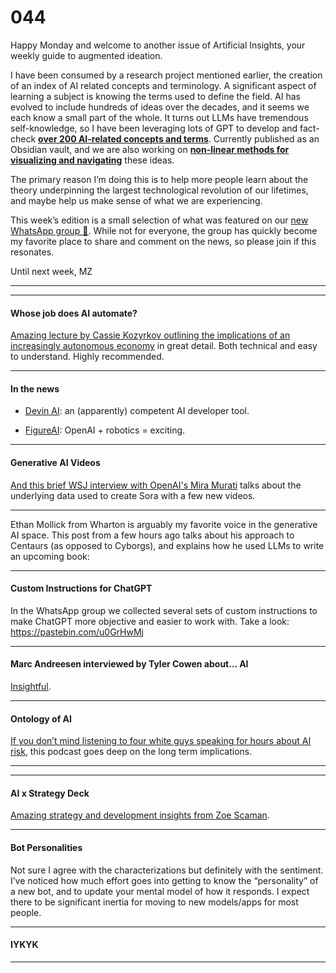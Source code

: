 # 044

Happy Monday and welcome to another issue of Artificial Insights, your weekly guide to augmented ideation.

I have been consumed by a research project mentioned earlier, the creation of an index of AI related concepts and terminology. A significant aspect of learning a subject is knowing the terms used to define the field. AI has evolved to include hundreds of ideas over the decades, and it seems we each know a small part of the whole. It turns out LLMs have tremendous self-knowledge, so I have been leveraging lots of GPT to develop and fact-check **[over 200 AI-related concepts and terms](https://envisioning.ai)**. Currently published as an Obsidian vault, and we are also working on **[non-linear methods for visualizing and navigating](https://envisioning-ai.vercel.app)** these ideas.

The primary reason I’m doing this is to help more people learn about the theory underpinning the largest technological revolution of our lifetimes, and maybe help us make sense of what we are experiencing.

This week’s edition is a small selection of what was featured on our [new WhatsApp group 💬](https://chat.whatsapp.com/FOirxUglTn6Fx7XD2iUm4L). While not for everyone, the group has quickly become my favorite place to share and comment on the news, so please join if this resonates.

Until next week,
MZ

* * *

* * *

#### Whose job does AI automate?

[Amazing lecture by Cassie Kozyrkov outlining the implications of an increasingly autonomous economy](https://youtu.be/1q58kgV6FDQ) in great detail. Both technical and easy to understand. Highly recommended.

* * *

#### In the news

* [Devin AI](https://www.cognition-labs.com/blog): an \(apparently\) competent AI developer tool.

* [FigureAI](https://www.figure.ai): OpenAI + robotics = exciting.

* * *

#### Generative AI Videos

[And this brief WSJ interview with OpenAI's Mira Murati](https://youtu.be/mAUpxN-EIgU) talks about the underlying data used to create Sora with a few new videos.

* * *

Ethan Mollick from Wharton is arguably my favorite voice in the generative AI space. This post from a few hours ago talks about his approach to Centaurs \(as opposed to Cyborgs\), and explains how he used LLMs to write an upcoming book:

* * *

#### Custom Instructions for ChatGPT

In the WhatsApp group we collected several sets of custom instructions to make ChatGPT more objective and easier to work with. Take a look: <https://pastebin.com/u0GrHwMj>

* * *

#### Marc Andreesen interviewed by Tyler Cowen about… AI

[Insightful](https://youtu.be/wGWirl2fUwE).

* * *

#### Ontology of AI

[If you don’t mind listening to four white guys speaking for hours about AI risk](https://youtu.be/dWvsoJ--Xt4), this podcast goes deep on the long term implications.

* * *

* * *

#### AI x Strategy Deck

[Amazing strategy and development insights from Zoe Scaman](https://www.canva.com/design/DAF_JFMQSX0/a_RRBMuSZ3Z9w-sKGgZe9g/view).

* * *

#### Bot Personalities

Not sure I agree with the characterizations but definitely with the sentiment. I’ve noticed how much effort goes into getting to know the “personality” of a new bot, and to update your mental model of how it responds. I expect there to be significant inertia for moving to new models/apps for most people.

* * *

#### IYKYK

* * *